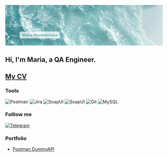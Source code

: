 ![Header](https://github.com/utro19/utro19/blob/main/assets/header%20sea.jpg)

## Hi, I'm Maria, a QA Engineer.

## [My CV](https://drive.google.com/file/d/1bCuIcXrRduSgfyW3sCG7ZdeSGXR2lBCX/view?usp=sharing)

### Tools
 ![Postman](https://img.shields.io/badge/-Postman-646062?style=for-the-badge&logo=postman&logoColor=FF6C37)
![Jira](https://img.shields.io/badge/-Jira-646062?style=for-the-badge&logo=jira&logoColor=0052CC)
![SoapUI](https://img.shields.io/badge/-Charles-646062?style=for-the-badge&logo=Charles&logoColor=F3F5F5)
![SoapUI](https://img.shields.io/badge/-DevTOOLS-646062?style=for-the-badge&logo=googlechrome&logoColor=4285F4)
![Git](https://img.shields.io/badge/-Git-646062?style=for-the-badge&logo=git&logoColor=F05032)
![MySQL](https://img.shields.io/badge/-MySQL-646062?style=for-the-badge&logo=mysql&logoColor=4479A1)

### Folllow me
[![Telegram](https://img.shields.io/badge/-Telegram-646062?style=for-the-badge&logo=Telegram&logoColor=26A5E4)](https://t.me/a_utro)

### Portfolio
- [Postman DummyAPI]()

